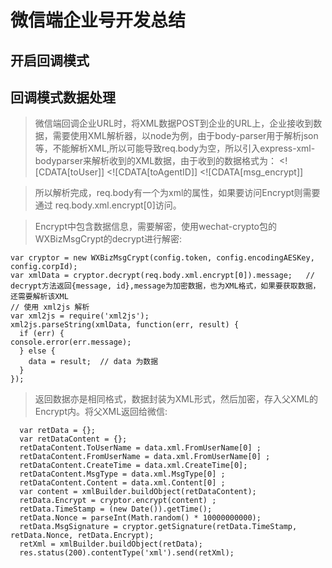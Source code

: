 # 微信端企业号开发总结

## 开启回调模式




## 回调模式数据处理
> 微信端回调企业URL时，将XML数据POST到企业的URL上，企业接收到数据，需要使用XML解析器，以node为例，由于body-parser用于解析json等，不能解析XML,所以可能导致req.body为空，所以引入express-xml-bodyparser来解析收到的XML数据，由于收到的数据格式为：
        <xml> 
          <ToUserName><![CDATA[toUser]]</ToUserName>
          <AgentID><![CDATA[toAgentID]]</AgentID>
          <Encrypt><![CDATA[msg_encrypt]]</Encrypt>
        </xml>

> 所以解析完成，req.body有一个为xml的属性，如果要访问Encrypt则需要通过 req.body.xml.encrypt[0]访问。

> Encrypt中包含数据信息，需要解密，使用wechat-crypto包的WXBizMsgCrypt的decrypt进行解密:

    var cryptor = new WXBizMsgCrypt(config.token, config.encodingAESKey, config.corpId);
    var xmlData = cryptor.decrypt(req.body.xml.encrypt[0]).message;   // decrypt方法返回{message, id},message为加密数据，也为XML格式，如果要获取数据，还需要解析该XML
    // 使用 xml2js 解析
    var xml2js = require('xml2js');
    xml2js.parseString(xmlData, function(err, result) {
      if (err) {
	console.error(err.message);
      } else {
        data = result;  // data 为数据
      }
    });
> 返回数据亦是相同格式，数据封装为XML形式，然后加密，存入父XML的Encrypt内。将父XML返回给微信:


      var retData = {};
      var retDataContent = {};
      retDataContent.ToUserName = data.xml.FromUserName[0] ;
      retDataContent.FromUserName = data.xml.FromUserName[0] ;
      retDataContent.CreateTime = data.xml.CreateTime[0];
      retDataContent.MsgType = data.xml.MsgType[0] ;
      retDataContent.Content = data.xml.Content[0] ;
      var content = xmlBuilder.buildObject(retDataContent);
      retData.Encrypt = cryptor.encrypt(content) ;
      retData.TimeStamp = (new Date()).getTime();
      retData.Nonce = parseInt(Math.random() * 10000000000);
      retData.MsgSignature = cryptor.getSignature(retData.TimeStamp, retData.Nonce, retData.Encrypt);
      retXml = xmlBuilder.buildObject(retData);
      res.status(200).contentType('xml').send(retXml);
	   
